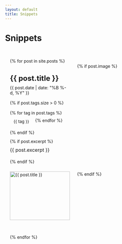 ```yaml
---
layout: default
title: Snippets
---
```


# Snippets

<div class="snippets-container">
    {% for post in site.posts %}
    <article class="snippet-preview">
        <div class="snippet-content">
            <h2><a href="{{ post.url | relative_url }}">{{ post.title }}</a></h2>
            <div class="snippet-meta">
                <time class="snippet-date">{{ post.date | date: "%B %-d, %Y" }}</time>
                {% if post.tags.size > 0 %}
                <div class="snippet-tags">
                    {% for tag in post.tags %}
                    <a href="/snippets?tag={{ tag | slugify }}" class="tag-button">{{ tag }}</a>
                    {% endfor %}
                </div>
                {% endif %}
            </div>
            {% if post.excerpt %}
            <p class="snippet-excerpt">{{ post.excerpt }}</p>
            {% endif %}
        </div>
        {% if post.image %}
        <div class="snippet-image">
            <a href="{{ post.url | relative_url }}">
                <img src="{{ post.image | relative_url }}" alt="{{ post.title }}" />
            </a>
        </div>
        {% endif %}
    </article>
    {% endfor %}
</div>

<style>
.snippets-container {
    max-width: 1000px;
    margin: 0 auto;
    padding: 2rem 1rem;
}

.snippet-preview {
    display: grid;
    grid-template-columns: 1fr 250px;
    gap: 1.5rem;
    margin-bottom: 1.5rem;
    padding-bottom: 1.5rem;
    border-bottom: 1px solid var(--nav-border);
    transition: transform 0.2s ease;
}

.snippet-preview:hover {
    transform: translateX(5px);
}

.snippet-content {
    display: flex;
    flex-direction: column;
}

.snippet-preview h2 {
    margin-bottom: 0.5rem;
    font-size: 1.5rem;
}

.snippet-preview h2 a {
    color: var(--text-color);
    text-decoration: none;
    transition: color 0.2s ease;
}

.snippet-preview h2 a:hover {
    color: var(--primary-color);
}

.snippet-meta {
    display: flex;
    flex-wrap: wrap;
    align-items: center;
    gap: 1rem;
    margin-bottom: 0.75rem;
}

.snippet-date {
    color: var(--text-light);
    font-size: 0.9rem;
}

.snippet-tags {
    display: flex;
    flex-wrap: wrap;
    gap: 0.5rem;
}

.tag-button {
    display: inline-block;
    padding: 0.25rem 0.75rem;
    background: var(--nav-bg);
    color: var(--text-color);
    text-decoration: none;
    border-radius: var(--radius-sm);
    font-size: 0.85rem;
    transition: all var(--transition-fast);
}

.tag-button:hover {
    background: var(--nav-hover);
    color: var(--primary-color);
}

.snippet-excerpt {
    color: var(--text-color);
    line-height: 1.6;
    font-size: 1rem;
    margin-top: 0.5rem;
}

.snippet-image {
    border-radius: var(--radius-md);
    overflow: hidden;
    box-shadow: var(--shadow-md);
    transition: transform 0.2s ease, box-shadow 0.2s ease;
}

.snippet-image:hover {
    transform: translateY(-2px);
    box-shadow: var(--shadow-lg);
}

.snippet-image img {
    width: 100%;
    height: 160px;
    object-fit: cover;
    display: block;
}

@media (max-width: 768px) {
    .snippets-container {
        padding: 1rem;
    }
    
    .snippet-preview {
        grid-template-columns: 1fr;
        gap: 1rem;
        margin-bottom: 1.5rem;
        padding-bottom: 1.5rem;
    }
    
    .snippet-image {
        order: -1;
    }
    
    .snippet-image img {
        height: 140px;
    }
}
</style>
